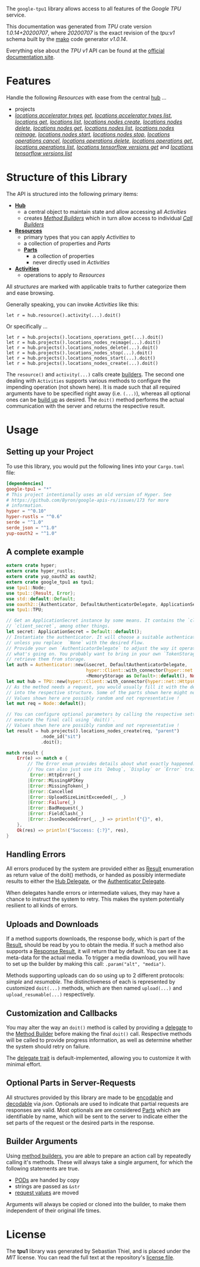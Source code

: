 <!---
DO NOT EDIT !
This file was generated automatically from 'src/mako/api/README.md.mako'
DO NOT EDIT !
-->
The `google-tpu1` library allows access to all features of the *Google TPU* service.

This documentation was generated from *TPU* crate version *1.0.14+20200707*, where *20200707* is the exact revision of the *tpu:v1* schema built by the [mako](http://www.makotemplates.org/) code generator *v1.0.14*.

Everything else about the *TPU* *v1* API can be found at the
[official documentation site](https://cloud.google.com/tpu/).
# Features

Handle the following *Resources* with ease from the central [hub](https://docs.rs/google-tpu1/1.0.14+20200707/google_tpu1/struct.TPU.html) ... 

* projects
 * [*locations accelerator types get*](https://docs.rs/google-tpu1/1.0.14+20200707/google_tpu1/struct.ProjectLocationAcceleratorTypeGetCall.html), [*locations accelerator types list*](https://docs.rs/google-tpu1/1.0.14+20200707/google_tpu1/struct.ProjectLocationAcceleratorTypeListCall.html), [*locations get*](https://docs.rs/google-tpu1/1.0.14+20200707/google_tpu1/struct.ProjectLocationGetCall.html), [*locations list*](https://docs.rs/google-tpu1/1.0.14+20200707/google_tpu1/struct.ProjectLocationListCall.html), [*locations nodes create*](https://docs.rs/google-tpu1/1.0.14+20200707/google_tpu1/struct.ProjectLocationNodeCreateCall.html), [*locations nodes delete*](https://docs.rs/google-tpu1/1.0.14+20200707/google_tpu1/struct.ProjectLocationNodeDeleteCall.html), [*locations nodes get*](https://docs.rs/google-tpu1/1.0.14+20200707/google_tpu1/struct.ProjectLocationNodeGetCall.html), [*locations nodes list*](https://docs.rs/google-tpu1/1.0.14+20200707/google_tpu1/struct.ProjectLocationNodeListCall.html), [*locations nodes reimage*](https://docs.rs/google-tpu1/1.0.14+20200707/google_tpu1/struct.ProjectLocationNodeReimageCall.html), [*locations nodes start*](https://docs.rs/google-tpu1/1.0.14+20200707/google_tpu1/struct.ProjectLocationNodeStartCall.html), [*locations nodes stop*](https://docs.rs/google-tpu1/1.0.14+20200707/google_tpu1/struct.ProjectLocationNodeStopCall.html), [*locations operations cancel*](https://docs.rs/google-tpu1/1.0.14+20200707/google_tpu1/struct.ProjectLocationOperationCancelCall.html), [*locations operations delete*](https://docs.rs/google-tpu1/1.0.14+20200707/google_tpu1/struct.ProjectLocationOperationDeleteCall.html), [*locations operations get*](https://docs.rs/google-tpu1/1.0.14+20200707/google_tpu1/struct.ProjectLocationOperationGetCall.html), [*locations operations list*](https://docs.rs/google-tpu1/1.0.14+20200707/google_tpu1/struct.ProjectLocationOperationListCall.html), [*locations tensorflow versions get*](https://docs.rs/google-tpu1/1.0.14+20200707/google_tpu1/struct.ProjectLocationTensorflowVersionGetCall.html) and [*locations tensorflow versions list*](https://docs.rs/google-tpu1/1.0.14+20200707/google_tpu1/struct.ProjectLocationTensorflowVersionListCall.html)




# Structure of this Library

The API is structured into the following primary items:

* **[Hub](https://docs.rs/google-tpu1/1.0.14+20200707/google_tpu1/struct.TPU.html)**
    * a central object to maintain state and allow accessing all *Activities*
    * creates [*Method Builders*](https://docs.rs/google-tpu1/1.0.14+20200707/google_tpu1/trait.MethodsBuilder.html) which in turn
      allow access to individual [*Call Builders*](https://docs.rs/google-tpu1/1.0.14+20200707/google_tpu1/trait.CallBuilder.html)
* **[Resources](https://docs.rs/google-tpu1/1.0.14+20200707/google_tpu1/trait.Resource.html)**
    * primary types that you can apply *Activities* to
    * a collection of properties and *Parts*
    * **[Parts](https://docs.rs/google-tpu1/1.0.14+20200707/google_tpu1/trait.Part.html)**
        * a collection of properties
        * never directly used in *Activities*
* **[Activities](https://docs.rs/google-tpu1/1.0.14+20200707/google_tpu1/trait.CallBuilder.html)**
    * operations to apply to *Resources*

All *structures* are marked with applicable traits to further categorize them and ease browsing.

Generally speaking, you can invoke *Activities* like this:

```Rust,ignore
let r = hub.resource().activity(...).doit()
```

Or specifically ...

```ignore
let r = hub.projects().locations_operations_get(...).doit()
let r = hub.projects().locations_nodes_reimage(...).doit()
let r = hub.projects().locations_nodes_delete(...).doit()
let r = hub.projects().locations_nodes_stop(...).doit()
let r = hub.projects().locations_nodes_start(...).doit()
let r = hub.projects().locations_nodes_create(...).doit()
```

The `resource()` and `activity(...)` calls create [builders][builder-pattern]. The second one dealing with `Activities` 
supports various methods to configure the impending operation (not shown here). It is made such that all required arguments have to be 
specified right away (i.e. `(...)`), whereas all optional ones can be [build up][builder-pattern] as desired.
The `doit()` method performs the actual communication with the server and returns the respective result.

# Usage

## Setting up your Project

To use this library, you would put the following lines into your `Cargo.toml` file:

```toml
[dependencies]
google-tpu1 = "*"
# This project intentionally uses an old version of Hyper. See
# https://github.com/Byron/google-apis-rs/issues/173 for more
# information.
hyper = "^0.10"
hyper-rustls = "^0.6"
serde = "^1.0"
serde_json = "^1.0"
yup-oauth2 = "^1.0"
```

## A complete example

```Rust
extern crate hyper;
extern crate hyper_rustls;
extern crate yup_oauth2 as oauth2;
extern crate google_tpu1 as tpu1;
use tpu1::Node;
use tpu1::{Result, Error};
use std::default::Default;
use oauth2::{Authenticator, DefaultAuthenticatorDelegate, ApplicationSecret, MemoryStorage};
use tpu1::TPU;

// Get an ApplicationSecret instance by some means. It contains the `client_id` and 
// `client_secret`, among other things.
let secret: ApplicationSecret = Default::default();
// Instantiate the authenticator. It will choose a suitable authentication flow for you, 
// unless you replace  `None` with the desired Flow.
// Provide your own `AuthenticatorDelegate` to adjust the way it operates and get feedback about 
// what's going on. You probably want to bring in your own `TokenStorage` to persist tokens and
// retrieve them from storage.
let auth = Authenticator::new(&secret, DefaultAuthenticatorDelegate,
                              hyper::Client::with_connector(hyper::net::HttpsConnector::new(hyper_rustls::TlsClient::new())),
                              <MemoryStorage as Default>::default(), None);
let mut hub = TPU::new(hyper::Client::with_connector(hyper::net::HttpsConnector::new(hyper_rustls::TlsClient::new())), auth);
// As the method needs a request, you would usually fill it with the desired information
// into the respective structure. Some of the parts shown here might not be applicable !
// Values shown here are possibly random and not representative !
let mut req = Node::default();

// You can configure optional parameters by calling the respective setters at will, and
// execute the final call using `doit()`.
// Values shown here are possibly random and not representative !
let result = hub.projects().locations_nodes_create(req, "parent")
             .node_id("sit")
             .doit();

match result {
    Err(e) => match e {
        // The Error enum provides details about what exactly happened.
        // You can also just use its `Debug`, `Display` or `Error` traits
         Error::HttpError(_)
        |Error::MissingAPIKey
        |Error::MissingToken(_)
        |Error::Cancelled
        |Error::UploadSizeLimitExceeded(_, _)
        |Error::Failure(_)
        |Error::BadRequest(_)
        |Error::FieldClash(_)
        |Error::JsonDecodeError(_, _) => println!("{}", e),
    },
    Ok(res) => println!("Success: {:?}", res),
}

```
## Handling Errors

All errors produced by the system are provided either as [Result](https://docs.rs/google-tpu1/1.0.14+20200707/google_tpu1/enum.Result.html) enumeration as return value of 
the doit() methods, or handed as possibly intermediate results to either the 
[Hub Delegate](https://docs.rs/google-tpu1/1.0.14+20200707/google_tpu1/trait.Delegate.html), or the [Authenticator Delegate](https://docs.rs/yup-oauth2/*/yup_oauth2/trait.AuthenticatorDelegate.html).

When delegates handle errors or intermediate values, they may have a chance to instruct the system to retry. This 
makes the system potentially resilient to all kinds of errors.

## Uploads and Downloads
If a method supports downloads, the response body, which is part of the [Result](https://docs.rs/google-tpu1/1.0.14+20200707/google_tpu1/enum.Result.html), should be
read by you to obtain the media.
If such a method also supports a [Response Result](https://docs.rs/google-tpu1/1.0.14+20200707/google_tpu1/trait.ResponseResult.html), it will return that by default.
You can see it as meta-data for the actual media. To trigger a media download, you will have to set up the builder by making
this call: `.param("alt", "media")`.

Methods supporting uploads can do so using up to 2 different protocols: 
*simple* and *resumable*. The distinctiveness of each is represented by customized 
`doit(...)` methods, which are then named `upload(...)` and `upload_resumable(...)` respectively.

## Customization and Callbacks

You may alter the way an `doit()` method is called by providing a [delegate](https://docs.rs/google-tpu1/1.0.14+20200707/google_tpu1/trait.Delegate.html) to the 
[Method Builder](https://docs.rs/google-tpu1/1.0.14+20200707/google_tpu1/trait.CallBuilder.html) before making the final `doit()` call. 
Respective methods will be called to provide progress information, as well as determine whether the system should 
retry on failure.

The [delegate trait](https://docs.rs/google-tpu1/1.0.14+20200707/google_tpu1/trait.Delegate.html) is default-implemented, allowing you to customize it with minimal effort.

## Optional Parts in Server-Requests

All structures provided by this library are made to be [encodable](https://docs.rs/google-tpu1/1.0.14+20200707/google_tpu1/trait.RequestValue.html) and 
[decodable](https://docs.rs/google-tpu1/1.0.14+20200707/google_tpu1/trait.ResponseResult.html) via *json*. Optionals are used to indicate that partial requests are responses 
are valid.
Most optionals are are considered [Parts](https://docs.rs/google-tpu1/1.0.14+20200707/google_tpu1/trait.Part.html) which are identifiable by name, which will be sent to 
the server to indicate either the set parts of the request or the desired parts in the response.

## Builder Arguments

Using [method builders](https://docs.rs/google-tpu1/1.0.14+20200707/google_tpu1/trait.CallBuilder.html), you are able to prepare an action call by repeatedly calling it's methods.
These will always take a single argument, for which the following statements are true.

* [PODs][wiki-pod] are handed by copy
* strings are passed as `&str`
* [request values](https://docs.rs/google-tpu1/1.0.14+20200707/google_tpu1/trait.RequestValue.html) are moved

Arguments will always be copied or cloned into the builder, to make them independent of their original life times.

[wiki-pod]: http://en.wikipedia.org/wiki/Plain_old_data_structure
[builder-pattern]: http://en.wikipedia.org/wiki/Builder_pattern
[google-go-api]: https://github.com/google/google-api-go-client

# License
The **tpu1** library was generated by Sebastian Thiel, and is placed 
under the *MIT* license.
You can read the full text at the repository's [license file][repo-license].

[repo-license]: https://github.com/Byron/google-apis-rsblob/master/LICENSE.md
